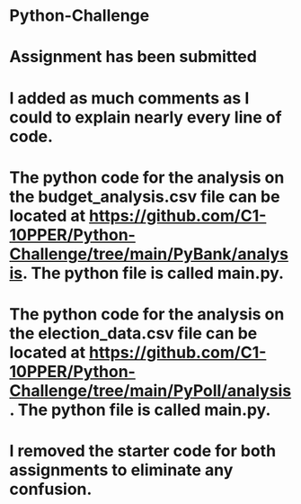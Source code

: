 # Python-Challenge
# Assignment has been submitted
# I added as much comments as I could to explain nearly every line of code. 
# The python code for the analysis on the budget_analysis.csv file can be located at https://github.com/C1-10PPER/Python-Challenge/tree/main/PyBank/analysis. The python file is called main.py. 
# The python code for the analysis on the election_data.csv file can be located at https://github.com/C1-10PPER/Python-Challenge/tree/main/PyPoll/analysis. The python file is called main.py. 
# I removed the starter code for both assignments to eliminate any confusion. 
